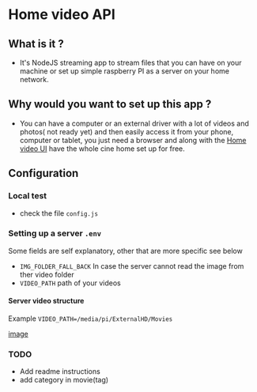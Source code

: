 # Home video API

## What is it ?

- It's NodeJS streaming app to stream files that you can have on your machine or set up simple raspberry PI as a server on your home network.

## Why would you want to set up this app ?

- You can have a computer or an external driver with a lot of videos and photos( not ready yet) and then easily access it from your phone, 
 computer or tablet, you just need a browser and along with the [Home video UI](https://github.com/eliasjunior/home-video) 
 have the whole cine home set up for free.

## Configuration

### Local test

- check the file `config.js`

### Setting up a server `.env`

Some fields are self explanatory, other that are more specific see below

- `IMG_FOLDER_FALL_BACK` In case the server cannot read the image from ther video folder
- `VIDEO_PATH` path of your videos

#### Server video structure

Example `VIDEO_PATH=/media/pi/ExternalHD/Movies` 


[image]()


### TODO
- Add readme instructions
- add category in movie(tag)


